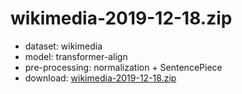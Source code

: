 # wikimedia-2019-12-18.zip

* dataset: wikimedia
* model: transformer-align
* pre-processing: normalization + SentencePiece
* download: [wikimedia-2019-12-18.zip](https://object.pouta.csc.fi/OPUS-MT-models/bcl-en/wikimedia-2019-12-18.zip)
